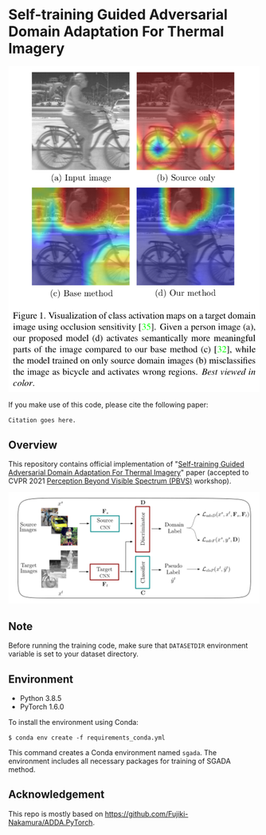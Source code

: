 # Self-training Guided Adversarial Domain Adaptation For Thermal Imagery

![](/images/activation_maps.png)

If you make use of this code, please cite the following paper:
```
Citation goes here.
```

## Overview
This repository contains official implementation of "[Self-training Guided Adversarial Domain Adaptation For Thermal Imagery](https://arxiv.org/abs/1801.07939)" paper (accepted to CVPR 2021 [Perception Beyond Visible Spectrum (PBVS)](https://pbvs-workshop.github.io/) workshop).

![](/images/sgada.png)

## Note
Before running the training code, make sure that `DATASETDIR` environment variable is set to your dataset directory.

## Environment
- Python 3.8.5
- PyTorch 1.6.0

To install the environment using Conda:
```
$ conda env create -f requirements_conda.yml
```

This command creates a Conda environment named `sgada`. The environment includes all necessary packages for training of SGADA method.

## Acknowledgement
This repo is mostly based on https://github.com/Fujiki-Nakamura/ADDA.PyTorch.
